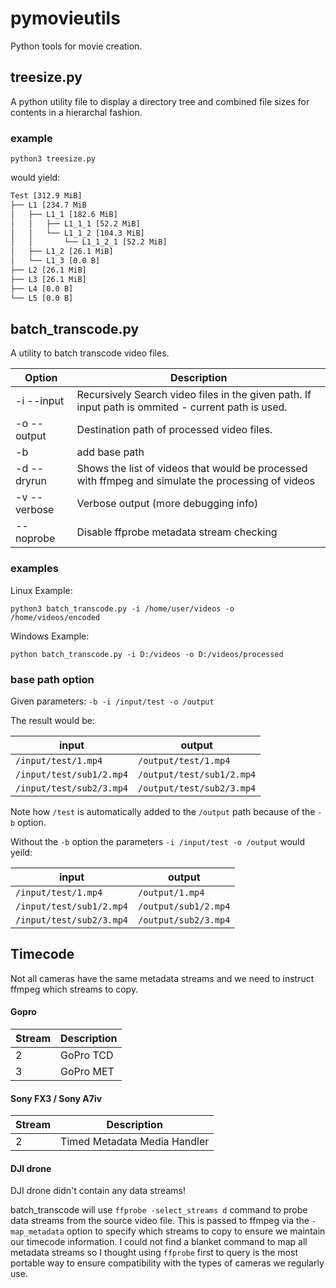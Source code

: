 # pymovieutils

Python tools for movie creation. 

## treesize.py
A python utility file to display a directory tree and combined file sizes for contents in a hierarchal fashion.

### example
`python3 treesize.py`

would yield:
```bash
Test [312.9 MiB]
├── L1 [234.7 MiB
│   ├── L1_1 [182.6 MiB]
│   │   ├── L1_1_1 [52.2 MiB]
│   │   └── L1_1_2 [104.3 MiB]
│   │       └── L1_1_2_1 [52.2 MiB]
│   ├── L1_2 [26.1 MiB]
│   └── L1_3 [0.0 B]
├── L2 [26.1 MiB]
├── L3 [26.1 MiB]
├── L4 [0.0 B]
└── L5 [0.0 B]
```

## batch_transcode.py
A utility to batch transcode video files. 

| Option | Description |
| ----------- | ----------- |
| -i  --input | Recursively Search video files in the given path. If input path is ommited - current path is used. |
| -o --output | Destination path of processed video files. |
| -b | add base path |
| -d --dryrun | Shows the list of videos that would be processed with ffmpeg and simulate the processing of videos |
| -v --verbose | Verbose output (more debugging info) |
| --noprobe | Disable ffprobe metadata stream checking |

### examples

Linux Example:

`python3 batch_transcode.py -i /home/user/videos -o /home/videos/encoded`

Windows Example:

`python batch_transcode.py -i D:/videos -o D:/videos/processed`


### base path option

Given parameters: `-b -i /input/test -o /output`

The result would be:

| input | output |
| ----------- | ----------- |
| `/input/test/1.mp4` | `/output/test/1.mp4` |
| `/input/test/sub1/2.mp4` | `/output/test/sub1/2.mp4` |
| `/input/test/sub2/3.mp4` | `/output/test/sub2/3.mp4` |

Note how `/test` is automatically added to the `/output` path because of the `-b` option. 

Without the `-b` option the parameters `-i /input/test -o /output` would yeild:

| input | output |
| ----------- | ----------- |
| `/input/test/1.mp4` | `/output/1.mp4` |
| `/input/test/sub1/2.mp4` | `/output/sub1/2.mp4` |
| `/input/test/sub2/3.mp4` | `/output/sub2/3.mp4` |


## Timecode

Not all cameras have the same metadata streams and we need to instruct ffmpeg which streams to copy. 

#### Gopro 
| Stream | Description | 
| ----------- | ----------- |
| 2      | GoPro TCD | 
| 3      | GoPro MET | 

#### Sony FX3 / Sony A7iv 
| Stream | Description | 
| ----------- | ----------- |
| 2      | Timed Metadata Media Handler | 

#### DJI drone
DJI drone didn't contain any data streams! 

batch_transcode will use `ffprobe -select_streams d` command to probe data streams from the source video file. This is passed to ffmpeg via the `-map_metadata` option to specify which streams to copy to ensure we maintain our timecode information. I could not find a blanket command to map all metadata streams so I thought using `ffprobe` first to query is the most portable way to ensure compatibility with the types of cameras we regularly use. 

